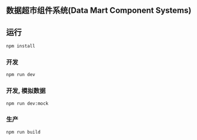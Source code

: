 ## 数据超市组件系统(Data Mart Component Systems)

## 运行

```sh
npm install
```

### 开发

```sh
npm run dev
```
### 开发, 模拟数据

```sh
npm run dev:mock
```

### 生产

```sh
npm run build
```
